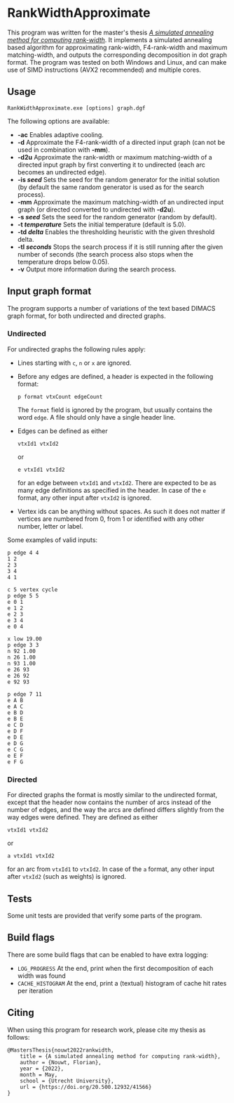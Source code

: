 # RankWidthApproximate
This program was written for the master's thesis [*A simulated annealing method for computing rank-width*](https://doi.org/20.500.12932/41566).
It implements a simulated annealing based algorithm for approximating rank-width, F4-rank-width and maximum matching-width,
and outputs the corresponding decomposition in dot graph format.
The program was tested on both Windows and Linux, and can make use of SIMD instructions (AVX2 recommended) and multiple cores.

## Usage
`RankWidthApproximate.exe [options] graph.dgf`
 
The following options are available:
- **-ac** Enables adaptive cooling.
- **-d** Approximate the F4-rank-width of a directed input graph (can not be used in combination with **-mm**).
- **-d2u** Approximate the rank-width or maximum matching-width of a directed input graph by first converting it to undirected (each arc becomes an undirected edge).
- **-is *seed*** Sets the seed for the random generator for the initial solution (by default the same random generator is used as for the search process).
- **-mm** Approximate the maximum matching-width of an undirected input graph (or directed converted to undirected with **-d2u**).
- **-s *seed*** Sets the seed for the random generator (random by default).
- **-t *temperature*** Sets the initial temperature (default is 5.0).
- **-td *delta*** Enables the thresholding heuristic with the given threshold delta.
- **-tl *seconds*** Stops the search process if it is still running after the given number of seconds (the search process also stops when the temperature drops below 0.05).
- **-v** Output more information during the search process.

## Input graph format
The program supports a number of variations of the text based DIMACS graph format, for both undirected and directed graphs.

### Undirected
For undirected graphs the following rules apply:
- Lines starting with `c`, `n` or `x` are ignored.
- Before any edges are defined, a header is expected in the following format:
    ```
    p format vtxCount edgeCount
    ```
    The `format` field is ignored by the program, but usually contains the word `edge`. A file should only have a single header line.

- Edges can be defined as either
    ```
    vtxId1 vtxId2
    ```
    or
    ```
    e vtxId1 vtxId2
    ```
    for an edge between `vtxId1` and `vtxId2`. There are expected to be as many edge definitions as specified in the header. In case of the `e` format, any other input after `vtxId2` is ignored.

- Vertex ids can be anything without spaces. As such it does not matter if vertices are numbered from 0, from 1 or identified with any other number, letter or label.

Some examples of valid inputs:
```
p edge 4 4
1 2
2 3
3 4
4 1
```
```
c 5 vertex cycle
p edge 5 5
e 0 1
e 1 2
e 2 3
e 3 4
e 0 4
```
```
x low 19.00
p edge 3 3
n 92 1.00
n 26 1.00
n 93 1.00
e 26 93
e 26 92
e 92 93
```
```
p edge 7 11
e A B
e A C
e B D
e B E
e C D
e D F
e D E
e D G
e C G
e E F
e F G
```

### Directed
For directed graphs the format is mostly similar to the undirected format, except that the header now contains the number of arcs instead of the number of edges, and the way the arcs are defined differs slightly from the way edges were defined. They are defined as either
```
vtxId1 vtxId2
```
or
```
a vtxId1 vtxId2
```
for an arc from `vtxId1` to `vtxId2`. In case of the `a` format, any other input after `vtxId2` (such as weights) is ignored.

## Tests
Some unit tests are provided that verify some parts of the program.

## Build flags
There are some build flags that can be enabled to have extra logging:
- `LOG_PROGRESS` At the end, print when the first decomposition of each width was found
- `CACHE_HISTOGRAM` At the end, print a (textual) histogram of cache hit rates per iteration

## Citing
When using this program for research work, please cite my thesis as follows:
```
@MastersThesis{nouwt2022rankwidth,
    title = {A simulated annealing method for computing rank-width},
    author = {Nouwt, Florian},
    year = {2022},
    month = May,
    school = {Utrecht University},
    url = {https://doi.org/20.500.12932/41566}
}
```
